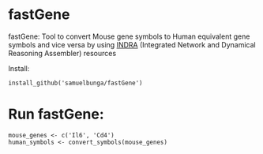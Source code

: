 # fastGene
fastGene: Tool to convert Mouse gene symbols to Human equivalent gene symbols and vice versa by using [INDRA](https://github.com/sorgerlab/indra) (Integrated Network and Dynamical Reasoning Assembler) resources

Install:
```{r}
install_github('samuelbunga/fastGene')
```

# Run fastGene:
```{r}
mouse_genes <- c('Il6', 'Cd4')
human_symbols <- convert_symbols(mouse_genes)
```
